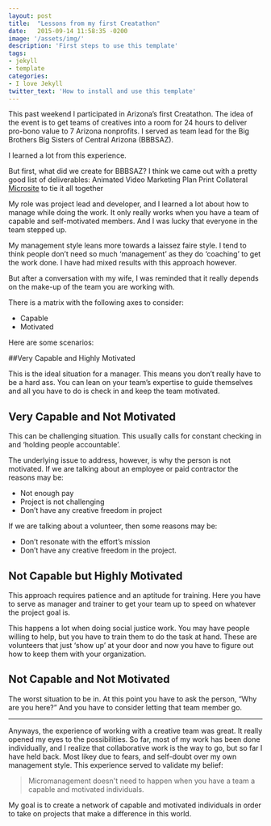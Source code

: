 ```yaml
---
layout: post
title:  "Lessons from my first Creatathon"
date:   2015-09-14 11:58:35 -0200
image: '/assets/img/'
description: 'First steps to use this template'
tags:
- jekyll
- template
categories:
- I love Jekyll
twitter_text: 'How to install and use this template'
---
```

This past weekend I participated in Arizona’s first Creatathon. The idea of the event is to get teams of creatives into a room for 24 hours to deliver pro-bono value to 7 Arizona nonprofits. I served as team lead for the Big Brothers Big Sisters of Central Arizona (BBBSAZ).

I learned a lot from this experience.

But first, what did we create for BBBSAZ? I think we came out with a pretty good list of deliverables:
Animated Video
Marketing Plan
Print Collateral
[Microsite](http://gobigbrother.org/) to tie it all together

My role was project lead and developer, and I learned a lot about how to manage while doing the work. It only really works when you have a team of capable and self-motivated members. And I was lucky that everyone in the team stepped up.

My management style leans more towards a laissez faire style. I tend to think people don’t need so much ‘management’ as they do ‘coaching’ to get the work done. I have had mixed results with this approach however.

But after a conversation with my wife, I was reminded that it really depends on the make-up of the team you are working with.

There is a matrix with the following axes to consider:
- Capable
- Motivated

Here are some scenarios:

##Very Capable and Highly Motivated

This is the ideal situation for a manager. This means you don’t really have to be a hard ass. You can lean on your team’s expertise to guide themselves and all you have to do is check in and keep the team motivated.

## Very Capable and Not Motivated

This can be challenging situation. This usually calls for constant checking in and ‘holding people accountable’.

The underlying issue to address, however, is why the person is not motivated. If we are talking about an employee or paid contractor the reasons may be:
- Not enough pay
- Project is not challenging
- Don’t have any creative freedom in project

If we are talking about a volunteer, then some reasons may be:
- Don’t resonate with the effort’s mission
- Don’t have any creative freedom in the project.

## Not Capable but Highly Motivated

This approach requires patience and an aptitude for training. Here you have to serve as manager and trainer to get your team up to speed on whatever the project goal is.

This happens a lot when doing social justice work. You may have people willing to help, but you have to train them to do the task at hand. These are volunteers that just ‘show up’ at your door and now you have to figure out how to keep them with your organization.

## Not Capable and Not Motivated

The worst situation to be in. At this point you have to ask the person, “Why are you here?” And you have to consider letting that team member go.

***

Anyways, the experience of working with a creative team was great. It really opened my eyes to the possibilities. So far, most of my work has been done individually, and I realize that collaborative work is the way to go, but so far I have held back. Most likey due to fears, and self-doubt over my own management style. This experience served to validate my belief:

>Micromanagement doesn't need to happen when you have a team a capable and motivated individuals.

My goal is to create a network of capable and motivated individuals in order to take on projects that make a difference in this world.
